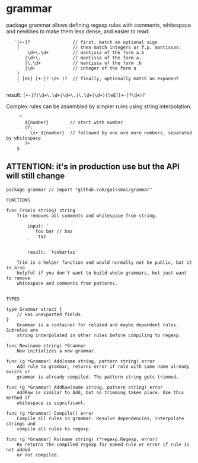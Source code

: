 # grammar

package grammar allows defining regexp rules with comments, whitespace and
newlines to make them less dense, and easier to read:

```
   `[+-]?                // first, match an optional sign
    (                    // then match integers or f.p. mantissas:
        \d+\.\d+         // mantissa of the form a.b
       |\d+\.            // mantissa of the form a.
       |\.\d+            // mantissa of the form .b
       |\d+              // integer of the form a
    )
    ( [eE] [+-]? \d+ )?  // finally, optionally match an exponent
    `
```

result: `[+-]?(\d+\.\d+|\d+\.|\.\d+|\d+)([eE][+-]?\d+)?`

Complex rules can be assembled by simpler rules using string interpolation.

```
     ^
       ${number}        // start with number
       (?:
         \s+ ${number}  // followed by one ore more numbers, separated by whitespace
       )+
    $
```

## ATTENTION: it's in production use but the API will still change

```
package grammar // import "github.com/gaissmai/grammar"

FUNCTIONS

func Trim(s string) string
    Trim removes all comments and whitespace from string.

        input: `
           foo bar // baz
            taz
        `

        result: `foobartaz`

    Trim is a helper function and would normally not be public, but it is also
    helpful if you don't want to build whole grammars, but just want to remove
    whitespace and comments from patterns.


TYPES

type Grammar struct {
	// Has unexported fields.
}
    Grammar is a container for related and maybe dependent rules. Subrules are
    string interpolated in other rules before compiling to regexp.

func New(name string) *Grammar
    New initializes a new grammar.

func (g *Grammar) Add(name string, pattern string) error
    Add rule to grammar, returns error if rule with same name already exists or
    grammar is already compiled. The pattern string gets trimmed.

func (g *Grammar) AddRaw(name string, pattern string) error
    AddRaw is similar to Add, but no trimming takes place. Use this method if
    whitespace is significant.

func (g *Grammar) Compile() error
    Compile all rules in grammar. Resolve dependencies, interpolate strings and
    compile all rules to regexp.

func (g *Grammar) Rx(name string) (*regexp.Regexp, error)
    Rx returns the compiled regexp for named rule or error if rule is not added
    or not compiled.

```
